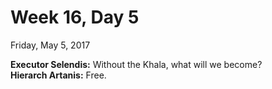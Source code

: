 # Week 16, Day 5
Friday, May 5, 2017

**Executor Selendis:** Without the Khala, what will we become?  
**Hierarch Artanis:** Free.
